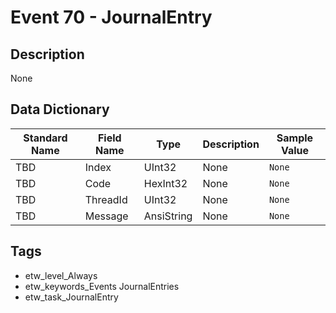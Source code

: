 # Event 70 - JournalEntry

## Description
None

## Data Dictionary
|Standard Name|Field Name|Type|Description|Sample Value|
|---|---|---|---|---|
|TBD|Index|UInt32|None|`None`|
|TBD|Code|HexInt32|None|`None`|
|TBD|ThreadId|UInt32|None|`None`|
|TBD|Message|AnsiString|None|`None`|

## Tags
* etw_level_Always
* etw_keywords_Events JournalEntries
* etw_task_JournalEntry